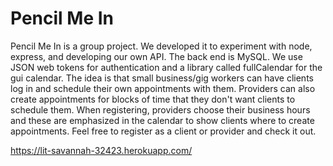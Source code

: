 # Pencil Me In

Pencil Me In is a group project. We developed it to experiment with node, express, and developing our own API. The back end is MySQL. We use JSON web tokens for authentication and a library called fullCalendar for the gui calendar. The idea is that small business/gig workers can have clients log in and schedule their own appointments with them. Providers can also create appointments for blocks of time that they don't want clients to schedule them. When registering, providers choose their business hours and these are emphasized in the calendar to show clients where to create appointments. Feel free to register as a client or provider and check it out.

https://lit-savannah-32423.herokuapp.com/
